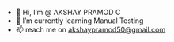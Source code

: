 - 👋 Hi, I’m @ AKSHAY PRAMOD C
- 🌱 I’m currently learning Manual Testing
- 📫 reach me on akshaypramod50@gmail.com

<!---
akpc07/akpc07 is a ✨ special ✨ repository because its `README.md` (this file) appears on your GitHub profile.
You can click the Preview link to take a look at your changes.
--->
